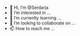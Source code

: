 - 👋 Hi, I’m @Serdarja
- 👀 I’m interested in ...
- 🌱 I’m currently learning ...
- 💞️ I’m looking to collaborate on ...
- 📫 How to reach me ...

<!---
Serdarja/Serdarja is a ✨ special ✨ repository because its `README.md` (this file) appears on your GitHub profile.
You can click the Preview link to take a look at your changes.
--->
